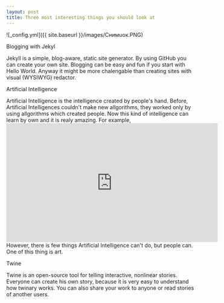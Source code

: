 ```yaml
---
layout: post
title: Three most interesting things you should look at
---
```


![_config.yml]({{ site.baseurl }}/images/Снимuок.PNG)

 Blogging with Jekyl
 
Jekyll is a simple, blog-aware, static site generator. By using GitHub you can create your own site. Blogging can be easy and fun if you start with Hello World. Anyway it might be more chalengable than creating sites with visual (WYSIWYG) redactor. 

 Artificial Intelligence
 
Artificial Intelligence is the intelligence created by people's hand. Before, Artificial Intelligences couldn't make new allgorithms, they worked only by using allgorithms which created people.  Now this kind of intelligence can learn by own and it is realy amazing. For example, <iframe width="560" height="315" src="https://www.youtube.com/embed/Mp8Y2yjV4fU" frameborder="0" allowfullscreen> </iframe>
However, there is few things Artificial Intelligence can't do, but people can. One of this thing is art.

 Twine
 
Twine is an open-source tool for telling interactive, nonlinear stories. Everyone can create his own story, because it is very easy to understand how twinary works. You can also share your work to anyone or read stories of another users.
